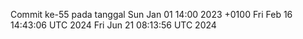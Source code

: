 Commit ke-55 pada tanggal Sun Jan 01 14:00 2023 +0100
Fri Feb 16 14:43:06 UTC 2024
Fri Jun 21 08:13:56 UTC 2024

